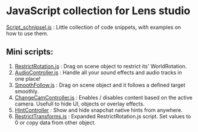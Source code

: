 # JavaScript collection for Lens studio

[Script_schnipsel.js](https://github.com/Inesseni/LensStudioSnippets/blob/main/Script_schnipsel.js) : Little collection of code snippets, with examples on how to use them.


## Mini scripts:
1. [RestrictRotation.js](https://github.com/Inesseni/LensStudioSnippets/blob/main/RestrictRotation.js) : Drag on scene object to restrict its' WorldRotation.
2. [AudioController.js](https://github.com/Inesseni/LensStudioSnippets/blob/main/AudioController.js) : Handle all your sound effects and audio tracks in one place!
3. [SmoothFollow.js](https://github.com/Inesseni/LensStudioSnippets/blob/main/SmoothFollow.js) : Drag on scene object and it follows a defined target smoothly.
4. [ChangeCamController.js](https://github.com/Inesseni/LensStudioSnippets/blob/main/ChangeCamController.js) : Enables / disables content based on the active camera. Usefull to hide UI, objects or overlay effects.
5. [HintController](https://github.com/Inesseni/LensStudioSnippets/blob/main/HintController.js) : Show and hide snapchat native hints from anywhere.
6. [RestrictTransforms.js](https://github.com/Inesseni/LensStudioSnippets/blob/main/RestrictTransforms.js) : Expanded RestrictRotation.js script. Set values to 0 or copy data from other object.



